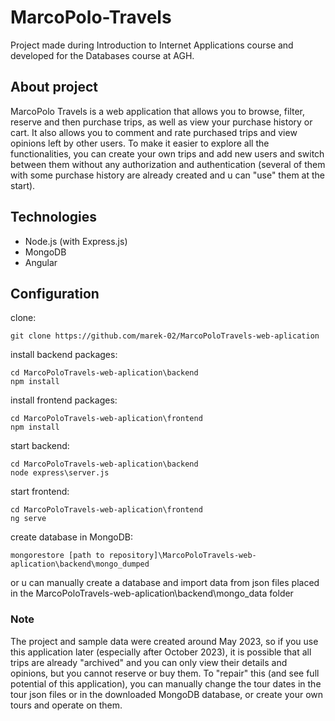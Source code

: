 # MarcoPolo-Travels
Project made during Introduction to Internet Applications course and developed for the Databases course at AGH.

## About project
MarcoPolo Travels is a web application that allows you to browse, filter, reserve and then purchase trips, as well as view your purchase history or cart. It also allows you to comment and rate purchased trips and view opinions left by other users. To make it easier to explore all the functionalities, you can create your own trips and add new users and switch between them without any authorization and authentication (several of them with some purchase history are already created and u can "use" them at the start).

## Technologies
* Node.js (with Express.js)
* MongoDB
* Angular

## Configuration
clone:
```console
git clone https://github.com/marek-02/MarcoPoloTravels-web-aplication
```
install backend packages:
```
cd MarcoPoloTravels-web-aplication\backend
npm install 
```
install frontend packages:
```
cd MarcoPoloTravels-web-aplication\frontend
npm install 
```
start backend:
```
cd MarcoPoloTravels-web-aplication\backend
node express\server.js
```
start frontend:
```
cd MarcoPoloTravels-web-aplication\frontend
ng serve
```
create database in MongoDB:
```console
mongorestore [path to repository]\MarcoPoloTravels-web-aplication\backend\mongo_dumped
```
or u can manually create a database and import data from json files placed in the MarcoPoloTravels-web-aplication\backend\mongo_data folder

### Note
The project and sample data were created around May 2023, so if you use this application later (especially after October 2023), it is possible that all trips are already "archived" and you can only view their details and opinions, but you cannot reserve or buy them. To "repair" this (and see full potential of this application), you can manually change the tour dates in the tour json files or in the downloaded MongoDB database, or create your own tours and operate on them.
